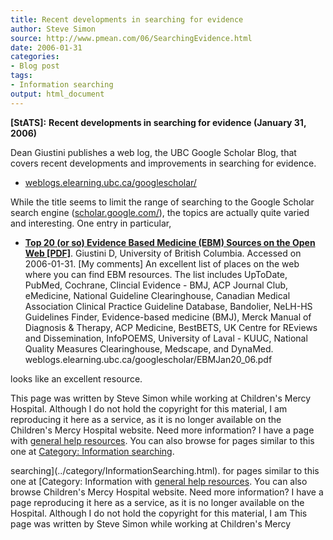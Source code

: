 ```yaml
---
title: Recent developments in searching for evidence
author: Steve Simon
source: http://www.pmean.com/06/SearchingEvidence.html
date: 2006-01-31
categories:
- Blog post
tags:
- Information searching
output: html_document
---
```

**[StATS]:** **Recent developments in searching for
evidence (January 31, 2006)**

Dean Giustini publishes a web log, the UBC Google Scholar Blog, that
covers recent developments and improvements in searching for evidence.

-   [weblogs.elearning.ubc.ca/googlescholar/](http://weblogs.elearning.ubc.ca/googlescholar/)

While the title seems to limit the range of searching to the Google
Scholar search engine
([scholar.google.com/](http://scholar.google.com/)), the topics are
actually quite varied and interesting. One entry in particular,

-   **[Top 20 (or so) Evidence Based Medicine (EBM) Sources on the Open
    Web
    \[PDF\]](http://weblogs.elearning.ubc.ca/googlescholar/EBMJan20_06.pdf)**.
    Giustini D, University of British Columbia. Accessed on 2006-01-31.
    \[My comments\] An excellent list of places on the web where you can
    find EBM resources. The list includes UpToDate, PubMed, Cochrane,
    Clincial Evidence - BMJ, ACP Journal Club, eMedicine, National
    Guideline Clearinghouse, Canadian Medical Association Clinical
    Practice Guideline Database, Bandolier, NeLH-HS Guidelines Finder,
    Evidence-based medicine (BMJ), Merck Manual of Diagnosis & Therapy,
    ACP Medicine, BestBETS, UK Centre for REviews and Dissemination,
    InfoPOEMS, University of Laval - KUUC, National Quality Measures
    Clearinghouse, Medscape, and DynaMed.
    weblogs.elearning.ubc.ca/googlescholar/EBMJan20\_06.pdf

looks like an excellent resource.

This page was written by Steve Simon while working at Children's Mercy
Hospital. Although I do not hold the copyright for this material, I am
reproducing it here as a service, as it is no longer available on the
Children's Mercy Hospital website. Need more information? I have a page
with [general help resources](../GeneralHelp.html). You can also browse
for pages similar to this one at [Category: Information
searching](../category/InformationSearching.html).
<!---More--->
searching](../category/InformationSearching.html).
for pages similar to this one at [Category: Information
with [general help resources](../GeneralHelp.html). You can also browse
Children's Mercy Hospital website. Need more information? I have a page
reproducing it here as a service, as it is no longer available on the
Hospital. Although I do not hold the copyright for this material, I am
This page was written by Steve Simon while working at Children's Mercy

<!---Do not use
**[StATS]:** **Recent developments in searching for
This page was written by Steve Simon while working at Children's Mercy
Hospital. Although I do not hold the copyright for this material, I am
reproducing it here as a service, as it is no longer available on the
Children's Mercy Hospital website. Need more information? I have a page
with [general help resources](../GeneralHelp.html). You can also browse
for pages similar to this one at [Category: Information
searching](../category/InformationSearching.html).
--->

